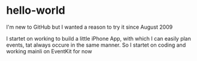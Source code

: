 # hello-world
I'm new to GitHub but I wanted a reason to try it since August 2009

I startet on working to build a little iPhone App, with which I can easily plan events, tat always occure in the same manner.
So I startet on coding and working mainli on EventKit for now
